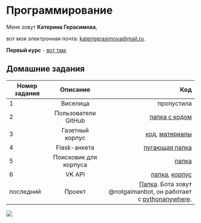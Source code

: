 Программирование
============
Меня зовут **Катерина Герасимова**,

вот моя электронная почта: katerigerasimova@mail.ru.

**Первый курс** - [вот там](https://github.com/sturnerin/Katerina).

Домашние задания
------------------

Номер задания|Описание|Код
---|:---:|---:
1|Виселица|пропустила
2|Пользователи GitHub|[папка с кодом](https://github.com/sturnerin/ProgrammingYearTwo/tree/master/HW-2)
3|Газетный корпус|[код](https://github.com/sturnerin/ProgrammingYearTwo/tree/master/HW-3), [материалы](https://cloud.mail.ru/public/LjXw/ERG9ASmrX)
4|Flask-анкета|[пугающая папка](https://github.com/sturnerin/ProgrammingYearTwo/tree/master/HW-4%20(1))
5|Поисковик для корпуса|[папка](https://github.com/sturnerin/ProgrammingYearTwo/tree/master/HW-5)
6|VK API|[папка](https://github.com/sturnerin/ProgrammingYearTwo/tree/master/HW-6), [корпус](https://cloud.mail.ru/public/rBKk/5qUTMY7VU)
последний|Проект|[Папка](https://github.com/sturnerin/ProgrammingYearTwo/tree/master/FinalProject). Бота зовут @notgaimanbot, он работает с [pythonanywhere](https://www.pythonanywhere.com/user/athing/files/home/athing/script_tg_bot.py).

![](https://wmpics.pics/di-R3ME.jpg)
